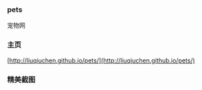 ### pets
宠物网

### 主页
[http://liuqiuchen.github.io/pets/](http://liuqiuchen.github.io/pets/)

### 精美截图
